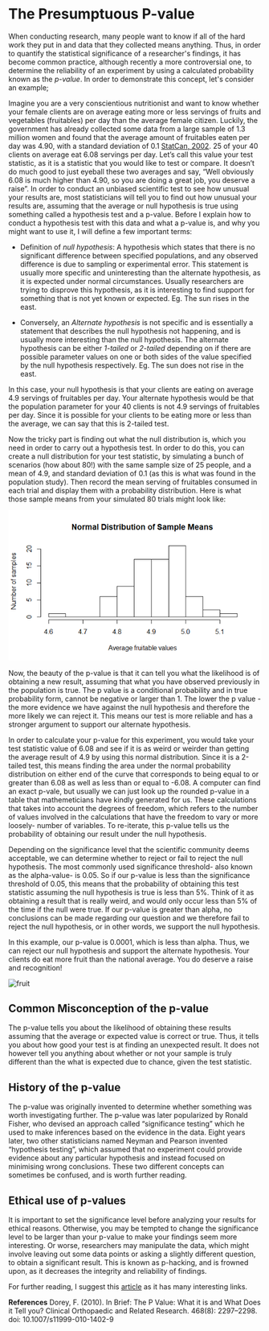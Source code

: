 # The Presumptuous P-value

When conducting research, many people want to know if all of the hard work they put in and data that they collected means anything. Thus, in order to quantify the statistical significance of a researcher's findings, it has become common practice, although recently a more controversial one, to determine the reliability of an experiment by using a calculated probability known as the *p-value*. In order to demonstrate this concept, let's consider an example;

Imagine you are a very conscientious nutritionist and want to know whether your female clients are on average eating more or less servings of fruits and vegetables (fruitables) per day than the average female citizen. Luckily, the government has already collected some data from a large sample of 1.3 million women and found that the average amount of fruitables eaten per day was 4.90, with a standard deviation of 0.1 [StatCan, 2002](https://www150.statcan.gc.ca/n1/en/pub/82-003-x/2001003/article/6103-eng.pdf?st=YqoR0ZlM). 25 of your 40 clients on average eat 6.08 servings per day. Let’s call this value your test statistic, as it is a statistic that you would like to test or compare. It doesn’t do much good to just eyeball these two averages and say, “Well obviously 6.08 is much higher than 4.90, so you are doing a great job, you deserve a raise”. In order to conduct an unbiased scientific test to see how unusual your results are, most statisticians will tell you to find out how unusual your results are, assuming that the average or null hypothesis is true using something called a hypothesis test and a p-value. Before I explain how to conduct a hypothesis test with this data and what a p-value is, and why you might want to use it, I will define a few important terms:

- Definition of *null hypothesis*:  A hypothesis which states that there is no significant difference between specified populations, and any observed difference is due to sampling or experimental error. This statement is usually more specific and uninteresting than the alternate hypothesis, as it is expected under normal circumstances. Usually researchers are trying to disprove this hypothesis, as it is interesting to find support for something that is not yet known or expected.
Eg. The sun rises in the east.

- Conversely, an *Alternate hypothesis* is not specific and is essentially a statement that describes the null hypothesis not happening, and is usually more interesting than the null hypothesis. The alternate hypothesis can be either *1-tailed* or *2-tailed* depending on if there are possible parameter values on one or both sides of the value specified by the null hypothesis respectively.
Eg. The sun does not rise in the east.

In this case, your null hypothesis is that your clients are eating on average 4.9 servings of fruitables per day. Your alternate hypothesis would be that the population parameter for your 40 clients is not 4.9 servings of fruitables per day. Since it is possible for your clients to be eating more or less than the average, we can say that this is 2-tailed test.

Now the tricky part is finding out what the null distribution is, which you need in order to carry out a hypothesis test. In order to do this, you can create a null distribution for your test statistic, by simulating a bunch of scenarios (how about 80!) with the same sample size of 25 people, and a mean of 4.9, and standard deviation of 0.1 (as this is what was found in the population study). Then record the mean serving of fruitables consumed in each trial and display them with a probability distribution. Here is what those sample means from your simulated 80 trials might look like:

![fruitables](https://github.com/heathervant/What-is-a-p-value-/blob/master/Fruitables.png)

Now, the beauty of the p-value is that it can tell you what the likelihood is of obtaining a new result, assuming that what you have observed previously in the population is true. The p value is a conditional probability and in true probability form, cannot be negative or larger than 1. The lower the p value - the more evidence we have against the null hypothesis and therefore the more likely we can reject it. This means our test is more reliable and has a stronger argument to support our alternate hypothesis.

In order to calculate your p-value for this experiment, you would take your test statistic value of 6.08 and see if it is as weird or weirder than getting the average result of 4.9 by using this normal distribution. Since it is a 2-tailed test, this means finding the area under the normal probability distribution on either end of the curve that corresponds to being equal to or greater than 6.08 as well as less than or equal to -6.08. A computer can find an exact p-vale, but usually we can just look up the rounded p-value in a table that mathemeticians have kindly generated for us. These calculations that takes into account the degrees of freedom, which refers to the number of values involved in the calculations that have the freedom to vary or more loosely- number of variables. To re-iterate, this p-value tells us the probability of obtaining our result under the null hypothesis.

Depending on the significance level that the scientific community deems acceptable, we can determine whether to reject or fail to reject the null hypothesis. The most commonly used significance threshold- also known as the alpha-value- is 0.05. So if our p-value is less than the significance threshold of 0.05, this means that the probability of obtaining this test statistic assuming the null hypothesis is true is less than 5%. Think of it as obtaining a result that is really weird, and would only occur less than 5% of the time if the null were true. If our p-value is greater than alpha, no conclusions can be made regarding our question and we therefore fail to reject the null hypothesis, or in other words, we support the null hypothesis.

In this example, our p-value is 0.0001, which is less than alpha. Thus, we can reject our null hypothesis and support the alternate hypothesis. Your clients do eat more fruit than the national average. You do deserve a raise and recognition!

![fruit](https://media.giphy.com/media/RGkZse25ddkVYWSqx9/giphy.gif)


## Common Misconception of the p-value
The p-value tells you about the likelihood of obtaining these results assuming that the average or expected value is correct or true. Thus, it tells you about how good your test is at finding an unexpected result. It does not however tell you anything about whether or not your sample is truly different than the what is expected due to chance, given the test statistic. 
 

## History of the p-value
The p-value was originally invented to determine whether something was worth investigating further. The p-value was later popularized by  Ronald Fisher, who devised an approach called “significance testing” which he used to make inferences based on the evidence in the data. Eight years later, two other statisticians named Neyman and Pearson invented “hypothesis testing”, which assumed that no experiment could provide evidence about any particular hypothesis and instead focused on minimising  wrong conclusions. These two different concepts can sometimes be confused, and is worth further reading.

## Ethical use of p-values
It is important to set the significance level before analyzing your results for ethical reasons. Otherwise, you may be tempted to change the significance level to be larger than your p-value to make your findings seem more interesting. Or worse, researchers may manipulate the data, which might involve leaving out some data points or asking a slightly different question, to obtain a significant result. This is known as p-hacking, and is frowned upon, as it decreases the integrity and reliability of findings. 

For further reading, I suggest this [article](http://theconversation.com/give-p-a-chance-significance-testing-is-misunderstood-20207) as it has many interesting links.

**References**
Dorey, F. (2010). In Brief: The P Value: What it is and What Does it Tell you? Clinical Orthopaedic and Related Research. 468(8): 2297–2298. doi: 10.1007/s11999-010-1402-9
